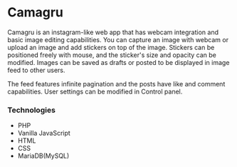 
# Camagru

Camagru is an instagram-like web app that has webcam integration and basic image editing capabilities. You can capture an image with webcam or upload an image and add stickers on top of the image. Stickers can be positioned freely with mouse, and the sticker's size and opacity can be modified. Images can be saved as drafts or posted to be displayed in image feed to other users. 

The feed features infinite pagination and the posts have like and comment capabilities. User settings can be modified in Control panel.

### Technologies
- PHP
- Vanilla JavaScript
- HTML
- CSS
- MariaDB(MySQL)

